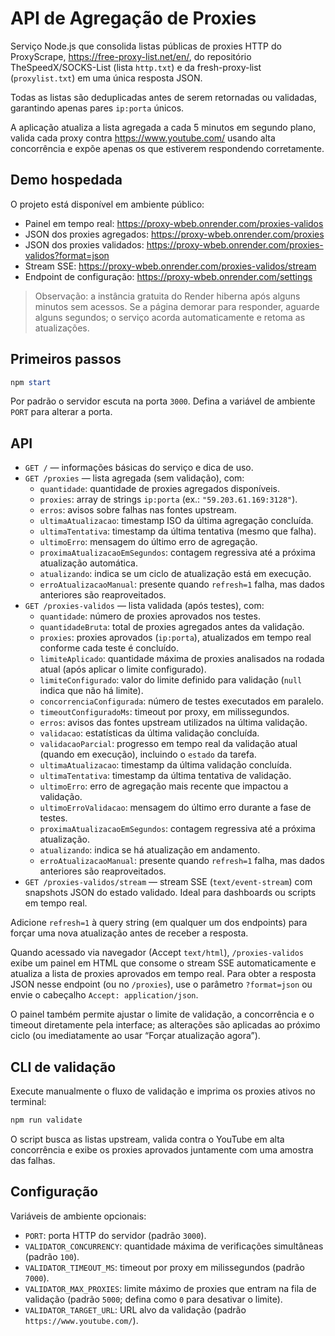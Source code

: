 # API de Agregação de Proxies

Serviço Node.js que consolida listas públicas de proxies HTTP do
ProxyScrape, https://free-proxy-list.net/en/, do repositório
TheSpeedX/SOCKS-List (lista `http.txt`) e da fresh-proxy-list
(`proxylist.txt`) em uma única resposta JSON.

Todas as listas são deduplicadas antes de serem retornadas ou validadas,
garantindo apenas pares `ip:porta` únicos.

A aplicação atualiza a lista agregada a cada 5 minutos em segundo plano,
valida cada proxy contra https://www.youtube.com/ usando alta
concorrência e expõe apenas os que estiverem respondendo corretamente.

## Demo hospedada

O projeto está disponível em ambiente público:

- Painel em tempo real: https://proxy-wbeb.onrender.com/proxies-validos  
- JSON dos proxies agregados: https://proxy-wbeb.onrender.com/proxies  
- JSON dos proxies validados: https://proxy-wbeb.onrender.com/proxies-validos?format=json  
- Stream SSE: https://proxy-wbeb.onrender.com/proxies-validos/stream  
- Endpoint de configuração: https://proxy-wbeb.onrender.com/settings

> Observação: a instância gratuita do Render hiberna após alguns minutos
> sem acessos. Se a página demorar para responder, aguarde alguns
> segundos; o serviço acorda automaticamente e retoma as atualizações.

## Primeiros passos

```powershell
npm start
```

Por padrão o servidor escuta na porta `3000`. Defina a variável de
ambiente `PORT` para alterar a porta.

## API

- `GET /` — informações básicas do serviço e dica de uso.
- `GET /proxies` — lista agregada (sem validação), com:
  - `quantidade`: quantidade de proxies agregados disponíveis.
  - `proxies`: array de strings `ip:porta` (ex.: `"59.203.61.169:3128"`).
  - `erros`: avisos sobre falhas nas fontes upstream.
  - `ultimaAtualizacao`: timestamp ISO da última agregação concluída.
  - `ultimaTentativa`: timestamp da última tentativa (mesmo que falha).
  - `ultimoErro`: mensagem do último erro de agregação.
  - `proximaAtualizacaoEmSegundos`: contagem regressiva até a próxima atualização automática.
  - `atualizando`: indica se um ciclo de atualização está em execução.
  - `erroAtualizacaoManual`: presente quando `refresh=1` falha, mas dados anteriores são reaproveitados.
- `GET /proxies-validos` — lista validada (após testes), com:
  - `quantidade`: número de proxies aprovados nos testes.
  - `quantidadeBruta`: total de proxies agregados antes da validação.
  - `proxies`: proxies aprovados (`ip:porta`), atualizados em tempo real conforme cada teste é concluído.
  - `limiteAplicado`: quantidade máxima de proxies analisados na rodada atual (após aplicar o limite configurado).
  - `limiteConfigurado`: valor do limite definido para validação (`null` indica que não há limite).
  - `concorrenciaConfigurada`: número de testes executados em paralelo.
  - `timeoutConfiguradoMs`: timeout por proxy, em milissegundos.
  - `erros`: avisos das fontes upstream utilizados na última validação.
  - `validacao`: estatísticas da última validação concluída.
  - `validacaoParcial`: progresso em tempo real da validação atual (quando em execução), incluindo o `estado` da tarefa.
  - `ultimaAtualizacao`: timestamp da última validação concluída.
  - `ultimaTentativa`: timestamp da última tentativa de validação.
  - `ultimoErro`: erro de agregação mais recente que impactou a validação.
  - `ultimoErroValidacao`: mensagem do último erro durante a fase de testes.
  - `proximaAtualizacaoEmSegundos`: contagem regressiva até a próxima atualização.
  - `atualizando`: indica se há atualização em andamento.
  - `erroAtualizacaoManual`: presente quando `refresh=1` falha, mas dados anteriores são reaproveitados.
- `GET /proxies-validos/stream` — stream SSE (`text/event-stream`) com snapshots JSON do estado validado. Ideal para dashboards ou scripts em tempo real.

Adicione `refresh=1` à query string (em qualquer um dos endpoints) para
forçar uma nova atualização antes de receber a resposta.

Quando acessado via navegador (Accept `text/html`), `/proxies-validos`
exibe um painel em HTML que consome o stream SSE automaticamente e
atualiza a lista de proxies aprovados em tempo real. Para obter a
resposta JSON nesse endpoint (ou no `/proxies`), use o parâmetro
`?format=json` ou envie o cabeçalho `Accept: application/json`.

O painel também permite ajustar o limite de validação, a concorrência e
o timeout diretamente pela interface; as alterações são aplicadas ao
próximo ciclo (ou imediatamente ao usar “Forçar atualização agora”).

## CLI de validação

Execute manualmente o fluxo de validação e imprima os proxies ativos no
terminal:

```powershell
npm run validate
```

O script busca as listas upstream, valida contra o YouTube em alta
concorrência e exibe os proxies aprovados juntamente com uma amostra das
falhas.

## Configuração

Variáveis de ambiente opcionais:

- `PORT`: porta HTTP do servidor (padrão `3000`).
- `VALIDATOR_CONCURRENCY`: quantidade máxima de verificações simultâneas
  (padrão `100`).
- `VALIDATOR_TIMEOUT_MS`: timeout por proxy em milissegundos
  (padrão `7000`).
- `VALIDATOR_MAX_PROXIES`: limite máximo de proxies que entram na fila
  de validação (padrão `5000`; defina como `0` para desativar o limite).
- `VALIDATOR_TARGET_URL`: URL alvo da validação
  (padrão `https://www.youtube.com/`).
